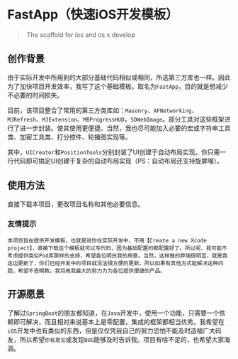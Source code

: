 # FastApp（快速iOS开发模板）

> ​	The scaffold for ios and os x develop 

## 创作背景

由于实际开发中所用到的大部分基础代码相似或相同，所选第三方库也一样。因此为了加快项目开发效率，我写了这个基础模板。取名为`FastApp`，目的就是想减少不必要的时间损失。

目前，该项目整合了常用的第三方类库如：`Masonry`、`AFNetworking`、`MJRefresh`、`MJExtension`、`MBProgressHUD`，`SDWebImage`。部分工具对这些框架进行了进一步封装。使其使用更便捷。当然，我也尽可能加入必要的宏或字符串工具类、加密工具类、打分控件、轮播图实现等。

其中，`UICreator`和`PositionTools`分别封装了UI创建于自动布局实现。你只需一行代码即可搞定UI创建于复杂的自动布局实现（PS：自动布局还支持旋屏喔）。


## 使用方法

直接下载本项目，更改项目名称和其他必要信息。

### 友情提示

	本项目旨在提供开发模板，也就是说你在实际开发中，不用【Create a new Xcode project】，直接下载这个模板就可以写代码，因为基础配置的都配置好了。所以呢，我可能不考虑提供类似Pod库那样的支持，希望各位明白我的用意。当然，这样做的弊端很明显，就是我这边更新了，你们已经开发中的项目就没法很方便的更新，所以如果有其他方式能解决这种问题，希望不吝赐教。我将用我最大的努力为为各位提供便捷的产品。

## 开源愿景

了解过`SpringBoot`的朋友都知道，在`Java`开发中，使用一个功能，只需要一个依赖即可解决，而且相对来说基本上是零配置，集成的框架都相当优秀。我希望在`iOS`开发中也有类似的东西，但是仅仅凭我自己的努力恐怕不能及时造福广大码友，所以希望`你有意见`或发现`BUG`能够及时告诉我。项目有啥不足的，也希望大家海涵。